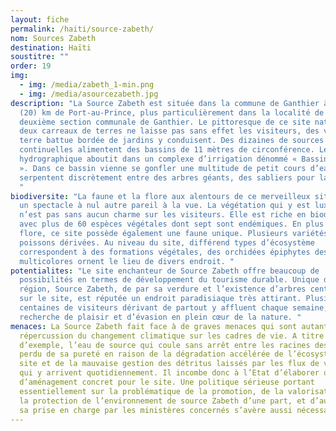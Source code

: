 ```yaml
---
layout: fiche
permalink: /haiti/source-zabeth/
nom: Sources Zabeth
destination: Haïti
soustitre: ""
order: 19
img:
  - img: /media/zabeth_1-min.png
  - img: /media/asourcezabeth.jpg
description: "La Source Zabeth est située dans la commune de Ganthier à vingt
  (20) km de Port-au-Prince, plus particulièrement dans la localité de Bonnette,
  deuxième section communale de Ganthier. Le pittoresque de ce site naturel de
  deux carreaux de terres ne laisse pas sans effet les visiteurs, des voies en
  terre battue bordée de jardins y conduisent. Des dizaines de sources
  continuelles alimentent des bassins de 11 mètres de circonférence. Le réseau
  hydrographique aboutit dans un complexe d’irrigation dénommé « Bassin général
  ». Dans ce bassin vienne se gonfler une multitude de petit cours d’eau qui
  serpentent discrètement entre des arbres géants, des sabliers pour la plupart.
  "
biodiversite: "La faune et la flore aux alentours de ce merveilleux site offre
  un spectacle à nul autre pareil à la vue. La végétation qui y est luxuriante
  n’est pas sans aucun charme sur les visiteurs. Elle est riche en biodiversité
  avec plus de 60 espèces végétales dont sept sont endémiques. En plus de  sa
  flore, ce site possède également une faune unique. Plusieurs variétés de
  poissons dérivées. Au niveau du site, différend types d’écosystème
  correspondent à des formations végétales, des orchidées épiphytes des cactées
  multicolores ornent le lieu de divers endroit. "
potentialites: "Le site enchanteur de Source Zabeth offre beaucoup de
  possibilités en termes de développement du tourisme durable. Unique dans la
  région, Source Zabeth, de par sa verdure et l’existence d’arbres centenaires
  sur le site, est réputée un endroit paradisiaque très attirant. Plusieurs
  centaines de visiteurs dérivant de partout y affluent chaque semaine, à la
  recherche de plaisir et d’évasion en plein cœur de la nature. "
menaces: La Source Zabeth fait face à de graves menaces qui sont autant de
  répercussion du changement climatique sur les cadres de vie. A titre
  d’exemple, l’eau de source qui coule sans arrêt entre les racines des arbres a
  perdu de sa pureté en raison de la dégradation accélérée de l’écosystème du
  site et de la mauvaise gestion des détritus laissés par les flux de visiteurs
  qui y arrivent quotidiennement. Il incombe donc à l’Etat d’élaborer un plan
  d’aménagement concret pour le site. Une politique sérieuse portant
  essentiellement sur la problématique de la promotion, de la valorisation, de
  la protection de l’environnement de source Zabeth d’une part, et d’autre part
  sa prise en charge par les ministères concernés s’avère aussi nécessaire.
---
```

